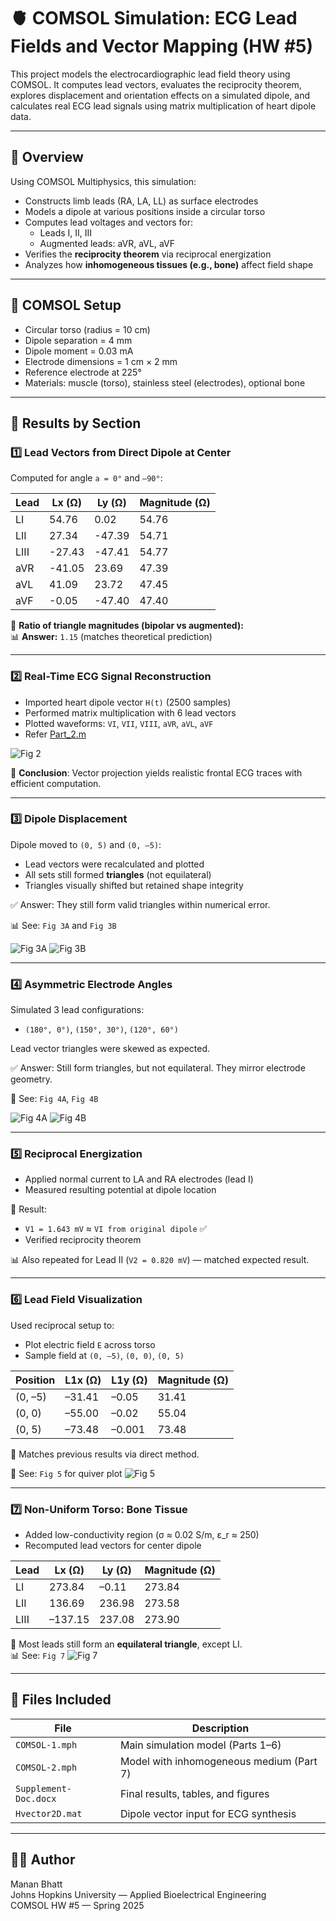 # 🫀 COMSOL Simulation: ECG Lead Fields and Vector Mapping (HW #5)

This project models the electrocardiographic lead field theory using COMSOL. It computes lead vectors, evaluates the reciprocity theorem, explores displacement and orientation effects on a simulated dipole, and calculates real ECG lead signals using matrix multiplication of heart dipole data.

---

## 📘 Overview

Using COMSOL Multiphysics, this simulation:
- Constructs limb leads (RA, LA, LL) as surface electrodes
- Models a dipole at various positions inside a circular torso
- Computes lead voltages and vectors for:
  - Leads I, II, III
  - Augmented leads: aVR, aVL, aVF
- Verifies the **reciprocity theorem** via reciprocal energization
- Analyzes how **inhomogeneous tissues (e.g., bone)** affect field shape

---

## 🔧 COMSOL Setup

- Circular torso (radius = 10 cm)
- Dipole separation = 4 mm
- Dipole moment = 0.03 mA
- Electrode dimensions = 1 cm × 2 mm
- Reference electrode at 225°
- Materials: muscle (torso), stainless steel (electrodes), optional bone

---

## 🧪 Results by Section

### 1️⃣ Lead Vectors from Direct Dipole at Center

Computed for angle `a = 0°` and `–90°`:

| Lead | Lx (Ω) | Ly (Ω) | Magnitude (Ω) |
|------|--------|--------|----------------|
| LI   | 54.76  | 0.02   | 54.76          |
| LII  | 27.34  | -47.39 | 54.71          |
| LIII | -27.43 | -47.41 | 54.77          |
| aVR  | -41.05 | 23.69  | 47.39          |
| aVL  | 41.09  | 23.72  | 47.45          |
| aVF  | -0.05  | -47.40 | 47.40          |

📐 **Ratio of triangle magnitudes (bipolar vs augmented):**  
📊 **Answer:** `1.15` (matches theoretical prediction)

---

### 2️⃣ Real-Time ECG Signal Reconstruction

- Imported heart dipole vector `H(t)` (2500 samples)
- Performed matrix multiplication with 6 lead vectors
- Plotted waveforms: `VI`, `VII`, `VIII`, `aVR`, `aVL`, `aVF`
- Refer [Part_2.m](https://github.com/Mapsbhatt/ECG-Lead-Fields-and-Vector-Mapping/blob/main/Part_2.m)

![Fig 2](assets/fig2.jpg)

🧠 **Conclusion**: Vector projection yields realistic frontal ECG traces with efficient computation.

---

### 3️⃣ Dipole Displacement

Dipole moved to `(0, 5)` and `(0, –5)`:

- Lead vectors were recalculated and plotted
- All sets still formed **triangles** (not equilateral)
- Triangles visually shifted but retained shape integrity

✅ Answer: They still form valid triangles within numerical error.

📊 See: `Fig 3A` and `Fig 3B`

![Fig 3A](assets/fig3A.png)
![Fig 3B](assets/fig3B.png)

---

### 4️⃣ Asymmetric Electrode Angles

Simulated 3 lead configurations:
- `(180°, 0°)`, `(150°, 30°)`, `(120°, 60°)`

Lead vector triangles were skewed as expected.

✅ Answer: Still form triangles, but not equilateral. They mirror electrode geometry.

📐 See: `Fig 4A`, `Fig 4B`

![Fig 4A](assets/fig4A.png)
![Fig 4B](assets/fig4B.png)

---

### 5️⃣ Reciprocal Energization

- Applied normal current to LA and RA electrodes (lead I)
- Measured resulting potential at dipole location

🧪 Result:
- `V1 = 1.643 mV` ≈ `VI from original dipole` ✅  
- Verified reciprocity theorem

📊 Also repeated for Lead II (`V2 = 0.820 mV`) — matched expected result.

---

### 6️⃣ Lead Field Visualization

Used reciprocal setup to:
- Plot electric field `E` across torso
- Sample field at `(0, –5)`, `(0, 0)`, `(0, 5)`

| Position | L1x (Ω) | L1y (Ω) | Magnitude (Ω) |
|----------|--------|--------|----------------|
| (0, –5)  | –31.41 | –0.05  | 31.41          |
| (0, 0)   | –55.00 | –0.02  | 55.04          |
| (0, 5)   | –73.48 | –0.001 | 73.48          |

🧠 Matches previous results via direct method.

📍 See: `Fig 5` for quiver plot
![Fig 5](assets/fig5.png)

---

### 7️⃣ Non-Uniform Torso: Bone Tissue

- Added low-conductivity region (σ ≈ 0.02 S/m, ε_r ≈ 250)
- Recomputed lead vectors for center dipole

| Lead | Lx (Ω) | Ly (Ω) | Magnitude (Ω) |
|------|--------|--------|----------------|
| LI   | 273.84 | –0.11  | 273.84         |
| LII  | 136.69 | 236.98 | 273.58         |
| LIII | –137.15| 237.08 | 273.90         |

🧠 Most leads still form an **equilateral triangle**, except LI.  
📊 See: `Fig 7`
![Fig 7](assets/fig7.png)

---

## 📂 Files Included

| File | Description |
|------|-------------|
| `COMSOL-1.mph` | Main simulation model (Parts 1–6) |
| `COMSOL-2.mph` | Model with inhomogeneous medium (Part 7) |
| `Supplement-Doc.docx` | Final results, tables, and figures |
| `Hvector2D.mat` | Dipole vector input for ECG synthesis |

---

## 👨‍🔬 Author

Manan Bhatt  
Johns Hopkins University — Applied Bioelectrical Engineering  
COMSOL HW #5 — Spring 2025

